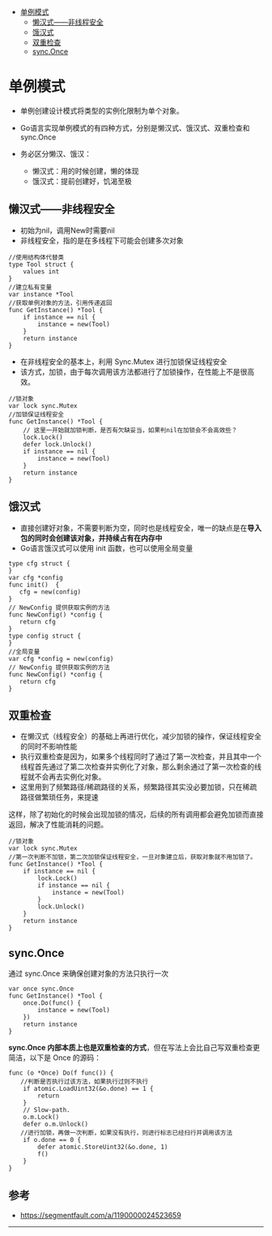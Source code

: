 <!-- MDTOC maxdepth:6 firsth1:1 numbering:0 flatten:0 bullets:1 updateOnSave:1 -->

- [单例模式](#单例模式)   
   - [懒汉式——非线程安全](#懒汉式——非线程安全)   
   - [饿汉式](#饿汉式)   
   - [双重检查](#双重检查)   
   - [sync.Once](#synconce)   

<!-- /MDTOC -->
# 单例模式

* 单例创建设计模式将类型的实例化限制为单个对象。


* Go语言实现单例模式的有四种方式，分别是懒汉式、饿汉式、双重检查和 sync.Once

* 务必区分懒汉、饿汉：
    - 懒汉式：用的时候创建，懒的体现
    - 饿汉式：提前创建好，饥渴至极



## 懒汉式——非线程安全

* 初始为nil，调用New时需要nil
* 非线程安全，指的是在多线程下可能会创建多次对象

```
//使用结构体代替类
type Tool struct {
    values int
}
//建立私有变量
var instance *Tool
//获取单例对象的方法，引用传递返回
func GetInstance() *Tool {
    if instance == nil {
        instance = new(Tool)
    }
    return instance
}
```

* 在非线程安全的基本上，利用 Sync.Mutex 进行加锁保证线程安全
* 该方式，加锁，由于每次调用该方法都进行了加锁操作，在性能上不是很高效。


```
//锁对象
var lock sync.Mutex
//加锁保证线程安全
func GetInstance() *Tool {
    // 这里一开始就加锁判断，是否有欠缺妥当，如果判nil在加锁会不会高效些？
    lock.Lock()
    defer lock.Unlock()
    if instance == nil {
        instance = new(Tool)
    }
    return instance
}
```


## 饿汉式

* 直接创建好对象，不需要判断为空，同时也是线程安全，唯一的缺点是在**导入包的同时会创建该对象，并持续占有在内存中**
* Go语言饿汉式可以使用 init 函数，也可以使用全局变量

```
type cfg struct {
}
var cfg *config
func init()  {
   cfg = new(config)
}
// NewConfig 提供获取实例的方法
func NewConfig() *config {
   return cfg
}
type config struct {  
}
//全局变量
var cfg *config = new(config)
// NewConfig 提供获取实例的方法
func NewConfig() *config {
   return cfg
}
```

## 双重检查

* 在懒汉式（线程安全）的基础上再进行优化，减少加锁的操作，保证线程安全的同时不影响性能
* 执行双重检查是因为，如果多个线程同时了通过了第一次检查，并且其中一个线程首先通过了第二次检查并实例化了对象，那么剩余通过了第一次检查的线程就不会再去实例化对象。
* 这里用到了频繁路径/稀疏路径的关系，频繁路径其实没必要加锁，只在稀疏路径做繁琐任务，来提速

这样，除了初始化的时候会出现加锁的情况，后续的所有调用都会避免加锁而直接返回，解决了性能消耗的问题。


```
//锁对象
var lock sync.Mutex
//第一次判断不加锁，第二次加锁保证线程安全，一旦对象建立后，获取对象就不用加锁了。
func GetInstance() *Tool {
    if instance == nil {
        lock.Lock()
        if instance == nil {
            instance = new(Tool)
        }
        lock.Unlock()
    }
    return instance
}
```


## sync.Once

通过 sync.Once 来确保创建对象的方法只执行一次

```
var once sync.Once
func GetInstance() *Tool {
    once.Do(func() {
        instance = new(Tool)
    })
    return instance
}
```

**sync.Once 内部本质上也是双重检查的方式**，但在写法上会比自己写双重检查更简洁，以下是 Once 的源码：

```
func (o *Once) Do(f func()) {
　　//判断是否执行过该方法，如果执行过则不执行
    if atomic.LoadUint32(&o.done) == 1 {
        return
    }
    // Slow-path.
    o.m.Lock()
    defer o.m.Unlock()
　　//进行加锁，再做一次判断，如果没有执行，则进行标志已经扫行并调用该方法
    if o.done == 0 {
        defer atomic.StoreUint32(&o.done, 1)
        f()
    }
}
```



## 参考

* <https://segmentfault.com/a/1190000024523659>



---
